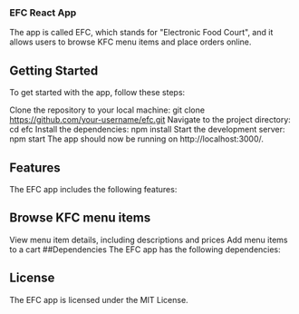 ### EFC React App

The app is called EFC, which stands for "Electronic Food Court", and it allows users to browse KFC menu items and place orders online.

## Getting Started

To get started with the app, follow these steps:

Clone the repository to your local machine: git clone https://github.com/your-username/efc.git
Navigate to the project directory: cd efc
Install the dependencies: npm install
Start the development server: npm start
The app should now be running on http://localhost:3000/.

## Features

The EFC app includes the following features:

## Browse KFC menu items

View menu item details, including descriptions and prices
Add menu items to a cart
##Dependencies
The EFC app has the following dependencies:

## License

The EFC app is licensed under the MIT License.
